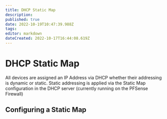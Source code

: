 ```yaml
---
title: DHCP Static Map
description: 
published: true
date: 2022-10-19T10:47:39.988Z
tags: 
editor: markdown
dateCreated: 2022-10-17T16:44:08.619Z
---
```


# DHCP Static Map

All devices are assigned an IP Address via DHCP whether their addressing is dynamic or static. Static addressing is applied via the Static Map configuration in the DHCP server (currently running on the PFSense Firewall)

## Configuring a Static Map
